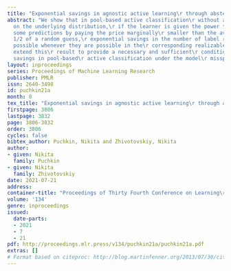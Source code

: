 ```yaml
---
title: "Exponential savings in agnostic active learning\r through abstention"
abstract: "We show that in pool-based active classification\r without assumptions
  on the underlying distribution,\r if the learner is given the power to abstain from\r
  some predictions by paying the price marginally\r smaller than the average loss
  1/2 of a random guess,\r exponential savings in the number of label requests\r are
  possible whenever they are possible in the\r corresponding realizable problem. We
  extend this\r result to provide a necessary and sufficient\r condition for exponential
  savings in pool-based\r active classification under the model\r misspecification."
layout: inproceedings
series: Proceedings of Machine Learning Research
publisher: PMLR
issn: 2640-3498
id: puchkin21a
month: 0
tex_title: "Exponential savings in agnostic active learning\r through abstention"
firstpage: 3806
lastpage: 3832
page: 3806-3832
order: 3806
cycles: false
bibtex_author: Puchkin, Nikita and Zhivotovskiy, Nikita
author:
- given: Nikita
  family: Puchkin
- given: Nikita
  family: Zhivotovskiy
date: 2021-07-21
address:
container-title: "Proceedings of Thirty Fourth Conference on Learning\r Theory"
volume: '134'
genre: inproceedings
issued:
  date-parts:
  - 2021
  - 7
  - 21
pdf: http://proceedings.mlr.press/v134/puchkin21a/puchkin21a.pdf
extras: []
# Format based on citeproc: http://blog.martinfenner.org/2013/07/30/citeproc-yaml-for-bibliographies/
---
```

